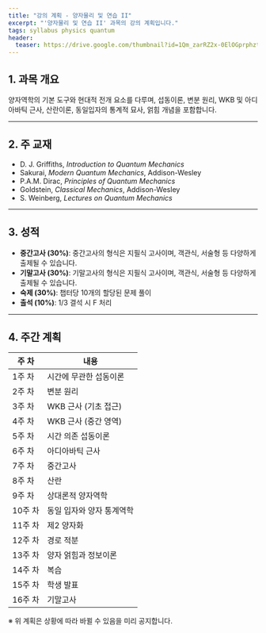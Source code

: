 ```yaml
---
title: "강의 계획 - 양자물리 및 연습 II"
excerpt: "'양자물리 및 연습 II' 과목의 강의 계획입니다."
tags: syllabus physics quantum
header:
  teaser: https://drive.google.com/thumbnail?id=1Qm_zarRZ2x-0ElOGprphzt1zN4FiPnS6&sz=w1000
---
```


## 1. 과목 개요
양자역학의 기본 도구와 현대적 전개 요소를 다루며, 섭동이론, 변분 원리, WKB 및 아디아바틱 근사, 산란이론, 동일입자의 통계적 묘사, 얽힘 개념을 포함합니다.

---

## 2. 주 교재
- D. J. Griffiths, *Introduction to Quantum Mechanics*
- Sakurai, *Modern Quantum Mechanics*, Addison-Wesley
- P.A.M. Dirac, *Principles of Quantum Mechanics*
- Goldstein, *Classical Mechanics*, Addison-Wesley
- S. Weinberg, *Lectures on Quantum Mechanics*

---

## 3. 성적
- **중간고사 (30%)**: 중간고사의 형식은 지필식 고사이며, 객관식, 서술형 등 다양하게 출제될 수 있습니다.
- **기말고사 (30%)**: 기말고사의 형식은 지필식 고사이며, 객관식, 서술형 등 다양하게 출제될 수 있습니다.
- **숙제 (30%)**: 챕터당 10개의 할당된 문제 풀이
- **출석 (10%)**: 1/3 결석 시 F 처리

---

## 4. 주간 계획

| 주 차 | 내용 |
|------|------|
| 1주 차 | 시간에 무관한 섭동이론 |
| 2주 차 | 변분 원리 |
| 3주 차 | WKB 근사 (기초 접근) |
| 4주 차 | WKB 근사 (중간 영역) |
| 5주 차 | 시간 의존 섭동이론 |
| 6주 차 | 아디아바틱 근사 |
| 7주 차 | 중간고사 |
| 8주 차 | 산란 |
| 9주 차 | 상대론적 양자역학 |
| 10주 차 | 동일 입자와 양자 통계역학 |
| 11주 차 | 제2 양자화 |
| 12주 차 | 경로 적분 |
| 13주 차 | 양자 얽힘과 정보이론 |
| 14주 차 | 복습 |
| 15주 차 | 학생 발표 |
| 16주 차 | 기말고사 |

※ 위 계획은 상황에 따라 바뀔 수 있음을 미리 공지합니다.